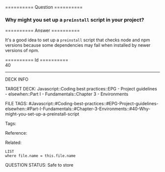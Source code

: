 ========== Question ==========  

### Why might you set up a `preinstall` script in your project?  

========== Answer ==========  

It's a good idea to set up a `preinstall` script that checks node and npm versions because some dependencies may fail when installed by newer versions of npm.

========== Id ==========  
40

---

DECK INFO

TARGET DECK: Javascript::Coding best practices::EPG - Project guidelines - elsewhen::Part I - Fundamentals::Chapter 3 - Environments

FILE TAGS: #Javascript::#Coding-best-practices::#EPG-Project-guidelines-elsewhen::#Part-I-Fundamentals::#Chapter-3-Environments::#40-Why-might-you-set-up-a-preinstall-script

Tags:

Reference:

Related:

```dataview
LIST
where file.name = this.file.name
````
QUESTION STATUS: Safe to store
